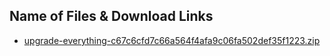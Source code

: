 ## Name of Files & Download Links

- [upgrade-everything-c67c6cfd7c66a564f4afa9c06fa502def35f1223.zip](https://github.com/NoComment1105/upgrade-everything/tree/c67c6cfd7c66a564f4afa9c06fa502def35f1223)
